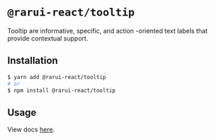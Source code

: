 # `@rarui-react/tooltip`

Tooltip are informative, specific, and action -oriented text labels that provide contextual support.

## Installation

```sh
$ yarn add @rarui-react/tooltip
# or
$ npm install @rarui-react/tooltip
```

## Usage

View docs [here]().
